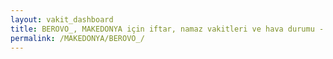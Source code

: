 ```yaml
---
layout: vakit_dashboard
title: BEROVO_, MAKEDONYA için iftar, namaz vakitleri ve hava durumu - ilçe/eyalet seç
permalink: /MAKEDONYA/BEROVO_/
---
```


<script type="text/javascript">
  var GLOBAL_COUNTRY = 'MAKEDONYA';
  var GLOBAL_CITY = 'BEROVO_';
  var GLOBAL_STATE = '';
  var lat = 72;
  var lon = 21;
</script>
